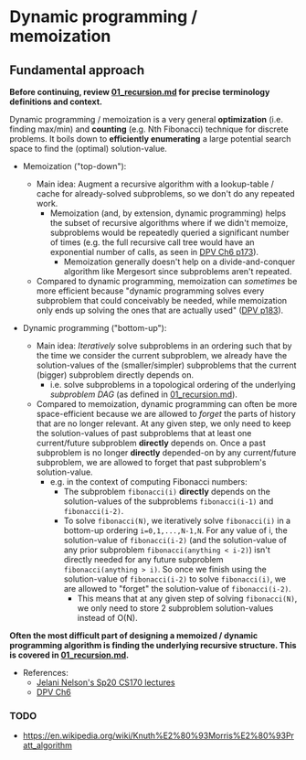 # Dynamic programming / memoization

[//]: # (reference-style links)
[01_recursion.md]: https://github.com/tedklin/back-to-basics/tree/master/01_algorithms/00_preliminaries/01_recursion.md


## Fundamental approach

**Before continuing, review [01_recursion.md](../../00_preliminaries/01_recursion.md) for precise terminology definitions and context.**

Dynamic programming / memoization is a very general **optimization** (i.e. finding max/min) and **counting** (e.g. Nth Fibonacci) technique for discrete problems. It boils down to **efficiently enumerating** a large potential search space to find the (optimal) solution-value.

- Memoization ("top-down"):
    - Main idea: Augment a recursive algorithm with a lookup-table / cache for already-solved subproblems, so we don't do any repeated work.
        - Memoization (and, by extension, dynamic programming) helps the subset of recursive algorithms where if we didn't memoize, subproblems would be repeatedly queried a significant number of times (e.g. the full recursive call tree would have an exponential number of calls, as seen in [DPV Ch6 p173](https://people.eecs.berkeley.edu/~vazirani/algorithms/chap6.pdf)).
            - Memoization generally doesn't help on a divide-and-conquer algorithm like Mergesort since subproblems aren't repeated.
    - Compared to dynamic programming, memoization can *sometimes* be more efficient because "dynamic programming solves every subproblem that could conceivably be needed, while memoization only ends up solving the ones that are actually used" ([DPV p183](https://people.eecs.berkeley.edu/~vazirani/algorithms/chap6.pdf)).

- Dynamic programming ("bottom-up"):
    - Main idea: *Iteratively* solve subproblems in an ordering such that by the time we consider the current subproblem, we already have the solution-values of the (smaller/simpler) subproblems that the current (bigger) subproblem directly depends on.
        - i.e. solve subproblems in a topological ordering of the underlying *subproblem DAG* (as defined in [01_recursion.md](../../00_preliminaries/01_recursion.md)).
    - Compared to memoization, dynamic programming can often be more space-efficient because we are allowed to *forget* the parts of history that are no longer relevant. At any given step, we only need to keep the solution-values of past subproblems that at least one current/future subproblem **directly** depends on. Once a past subproblem is no longer **directly** depended-on by any current/future subproblem, we are allowed to forget that past subproblem's solution-value.
        - e.g. in the context of computing Fibonacci numbers:
            - The subproblem `fibonacci(i)` **directly** depends on the solution-values of the subproblems `fibonacci(i-1)` and `fibonacci(i-2)`.
            - To solve `fibonacci(N)`, we iteratively solve `fibonacci(i)` in a bottom-up ordering `i=0,1,...,N-1,N`. For any value of i, the solution-value of `fibonacci(i-2)` (and the solution-value of any prior subproblem `fibonacci(anything < i-2)`) isn't directly needed for any future subproblem `fibonacci(anything > i)`. So once we finish using the solution-value of `fibonacci(i-2)` to solve `fibonacci(i)`, we are allowed to "forget" the solution-value of `fibonacci(i-2)`.
                - This means that at any given step of solving `fibonacci(N)`, we only need to store 2 subproblem solution-values instead of O(N).

**Often the most difficult part of designing a memoized / dynamic programming algorithm is finding the underlying recursive structure. This is covered in [01_recursion.md](../../00_preliminaries/01_recursion.md).**

- References:
    - [Jelani Nelson's Sp20 CS170 lectures](https://youtu.be/a7qNN-OQ2zs?t=2744)
    - [DPV Ch6](https://people.eecs.berkeley.edu/~vazirani/algorithms/chap6.pdf)


### TODO

- https://en.wikipedia.org/wiki/Knuth%E2%80%93Morris%E2%80%93Pratt_algorithm
